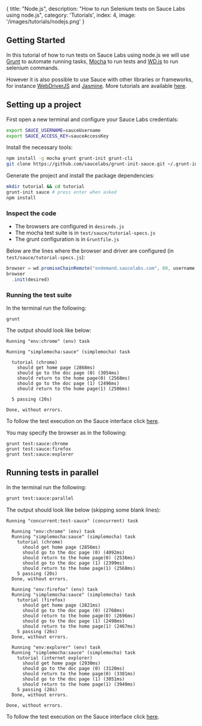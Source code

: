  {
  title: "Node.js",
  description: "How to run Selenium tests on Sauce Labs using node.js",
  category: 'Tutorials',
  index: 4,
  image: '/images/tutorials/nodejs.png'
}

## Getting Started

In this tutorial of how to run tests on Sauce Labs using node.js we will use [Grunt](http://gruntjs.com/) to automate running tasks, [Mocha](http://visionmedia.github.io/mocha/) to run tests and [WD.js]([WD.js](https://github.com/admc/wd)) to run selenium commands.

However it is also possible to use Sauce with other libraries or
frameworks, for instance [WebDriverJS](https://code.google.com/p/selenium/wiki/WebDriverJs) and [Jasmine](https://github.com/pivotal/jasmine). More tutorials are available [here](https://github.com/saucelabs/node-tutorial).

## Setting up a project

First open a new terminal and configure your Sauce Labs credentials:

```bash
export SAUCE_USERNAME=sauceUsername
export SAUCE_ACCESS_KEY=sauceAccessKey
```

Install the necessary tools:

```bash
npm install -g mocha grunt grunt-init grunt-cli
git clone https://github.com/saucelabs/grunt-init-sauce.git ~/.grunt-init/sauce
```

Generate the project and install the package dependencies:

```bash
mkdir tutorial && cd tutorial
grunt-init sauce # press enter when asked
npm install
```

### Inspect the code

- The browsers are configured in `desireds.js`
- The mocha test suite is in `test/sauce/tutorial-specs.js`
- The grunt configuration is in `Gruntfile.js`

Below are the lines where the browser and driver are configured
(in `test/sauce/tutorial-specs.js`):

```js
browser = wd.promiseChainRemote("ondemand.saucelabs.com", 80, username, accessKey);
browser
  .init(desired)
```

### Running the test suite


In the terminal run the following:

```
grunt
```

The output should look like below:

```
Running "env:chrome" (env) task

Running "simplemocha:sauce" (simplemocha) task

  tutorial (chrome)
    should get home page (2868ms)
    should go to the doc page (0) (3054ms)
    should return to the home page(0) (2568ms)
    should go to the doc page (1) (2496ms)
    should return to the home page(1) (2506ms)

  5 passing (20s)

Done, without errors.
```

To follow the test execution on the Sauce interface click [here](https://saucelabs.com/tests).

You may specify the browser as in the following:

```
grunt test:sauce:chrome
grunt test:sauce:firefox
grunt test:sauce:explorer
```

## Running tests in parallel

In the terminal run the following:

```bash
grunt test:sauce:parallel
```

The output should look like below (skipping some blank lines):

```
Running "concurrent:test-sauce" (concurrent) task

  Running "env:chrome" (env) task
  Running "simplemocha:sauce" (simplemocha) task
    tutorial (chrome)
      should get home page (2856ms)
      should go to the doc page (0) (4092ms)
      should return to the home page(0) (2536ms)
      should go to the doc page (1) (2399ms)
      should return to the home page(1) (2568ms)
    5 passing (20s)
  Done, without errors.

  Running "env:firefox" (env) task
  Running "simplemocha:sauce" (simplemocha) task
    tutorial (firefox)
      should get home page (2821ms)
      should go to the doc page (0) (2768ms)
      should return to the home page(0) (2696ms)
      should go to the doc page (1) (2498ms)
      should return to the home page(1) (2467ms)
    5 passing (26s)
  Done, without errors.

  Running "env:explorer" (env) task
  Running "simplemocha:sauce" (simplemocha) task
    tutorial (internet explorer)
      should get home page (2930ms)
      should go to the doc page (0) (3120ms)
      should return to the home page(0) (3381ms)
      should go to the doc page (1) (3051ms)
      should return to the home page(1) (3949ms)
    5 passing (28s)
  Done, without errors.

Done, without errors.
```

To follow the test execution on the Sauce interface click [here](https://saucelabs.com/tests).
